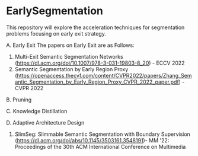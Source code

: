 # EarlySegmentation
This repository will explore the acceleration techniques for segmentation problems focusing on early exit strategy.

A. Early Exit
   The papers on Early Exit are as Follows:
   1. Multi-Exit Semantic Segmentation Networks (https://dl.acm.org/doi/10.1007/978-3-031-19803-8_20) - ECCV 2022
   2. Semantic Segmentation by Early Region Proxy (https://openaccess.thecvf.com/content/CVPR2022/papers/Zhang_Semantic_Segmentation_by_Early_Region_Proxy_CVPR_2022_paper.pdf) - CVPR 2022
 
B. Pruning

C. Knowledge Distillation

D. Adaptive Architecture Design
   1. SlimSeg: Slimmable Semantic Segmentation with Boundary Supervision (https://dl.acm.org/doi/abs/10.1145/3503161.3548191)- MM '22: Proceedings of the 30th ACM International Conference on Multimedia
